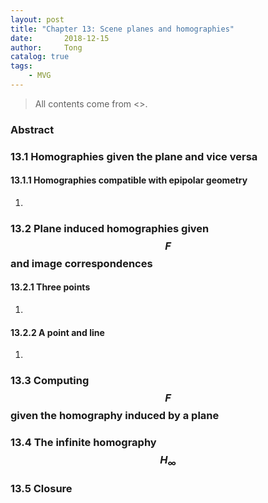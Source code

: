 ```yaml
---
layout: post
title: "Chapter 13: Scene planes and homographies"
date:       2018-12-15
author:     Tong
catalog: true
tags:
    - MVG
---
```


> All contents come from <<Multiple View Geometry in Computer Vision>>.

### Abstract



### 13.1 Homographies given the plane and vice versa

#### 13.1.1 Homographies compatible with epipolar geometry

1.

### 13.2 Plane induced homographies given $$F$$ and image correspondences

#### 13.2.1 Three points  

1.

#### 13.2.2 A point and line

1.


### 13.3 Computing $$F$$ given the homography induced by a plane

### 13.4 The infinite homography $$H_\infty$$

### 13.5 Closure
